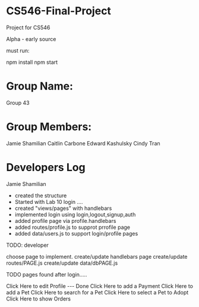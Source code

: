 # CS546-Final-Project
Project for CS546 

Alpha - early source

must run: 

npm install
npm start

# Group Name: 
Group 43

# Group Members:
Jamie Shamilian
Caitlin Carbone
Edward Kashulsky
Cindy Tran


# Developers Log
Jamie Shamilian 

- created the structure
- Started with Lab 10 login ....
- created "views/pages" with handlebars
- implemented login using login,logout,signup,auth
- added profile page via profile.handlebars
- added routes/profile.js to supprot prrofile page
- added data/users.js to support login/profile pages

TODO:
developer

choose page to implement.
create/update handlebars page
create/update routes/PAGE.js
create/update data/dbPAGE.js


TODO pages found after login.....


Click Here to edit Profile --- Done
Click Here to add a Payment
Click Here to add a Pet
Click Here to search for a Pet
Click Here to select a Pet to Adopt
Click Here to show Orders
